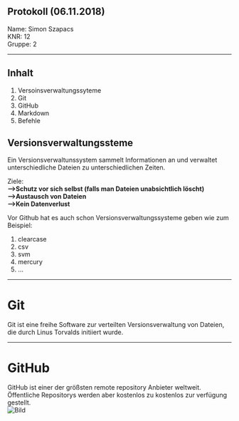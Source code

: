 ## Protokoll (06.11.2018)  

Name: Simon Szapacs  
KNR: 12  
Gruppe: 2  

---
  
  ## Inhalt  
  
  1. Versoinsverwaltungssyteme
  1. Git
  1. GitHub
  1. Markdown 
  1. Befehle  
  
  ## Versionsverwaltungssteme 
  Ein Versionsverwaltunssystem sammelt Informationen an und verwaltet unterschiedliche Dateien zu unterschiedlichen Zeiten.  
  
    
    
  Ziele:  
  **-->Schutz vor sich selbst (falls man Dateien unabsichtlich löscht)**  
  **-->Austausch von Dateien**  
  **-->Kein Datenverlust**  
    
      
 Vor Github hat es auch schon Versionsverwaltungssysteme geben wie zum Beispiel:  
 1. clearcase  
 1. csv  
 1. svm  
 1. mercury  
 1. ...
 
 ---  
 # Git  
 Git ist eine freihe Software zur verteilten Versionsverwaltung von Dateien, die durch Linus Torvalds initiiert wurde.  
 
 ---  
 # GitHub  
 GitHub ist einer der größsten remote repository Anbieter weltweit. Öffentliche Repositorys werden aber kostenlos zu kostenlos zur verfügung gestellt.  
 ![Bild](git-cheat1.png)
 
 
 
 
 
 
 
   
     
  
  
  
